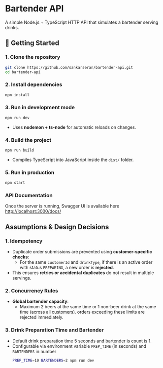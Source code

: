 # Bartender API

A simple Node.js + TypeScript HTTP API that simulates a bartender serving drinks.

## 🚀 Getting Started

### 1. Clone the repository

```bash
git clone https://github.com/sankarseran/bartender-api.git
cd bartender-api
```

### 2. Install dependencies

```bash
npm install
```

### 3. Run in development mode

```bash
npm run dev
```

* Uses **nodemon + ts-node** for automatic reloads on changes.

### 4. Build the project

```bash
npm run build
```

* Compiles TypeScript into JavaScript inside the `dist/` folder.

### 5. Run in production

```bash
npm start
```

### API Documentation

Once the server is running, Swagger UI is available here [http://localhost:3000/docs/](http://localhost:3000/docs/)


## Assumptions & Design Decisions

### 1. Idempotency
- Duplicate order submissions are prevented using **customer-specific checks**:
  - For the same `customerId` and `drinkType`, if there is an active order with status `PREPARING`, a new order is **rejected**.
- This ensures **retries or accidental duplicates** do not result in multiple servings.

### 2. Concurrency Rules
- **Global bartender capacity**:
  - Maximum 2 beers at the same time or 1 non-beer drink at the same time (across all customers). orders exceeding these limits are rejected immediately.

### 3. Drink Preparation Time and Bartender
- Default drink preparation time 5 seconds and bartender is count is 1.
- Configurable via environment variable `PREP_TIME` (in seconds) and `BARTENDERS` in number
  ```bash
  PREP_TIME=10 BARTENDERS=2 npm run dev
